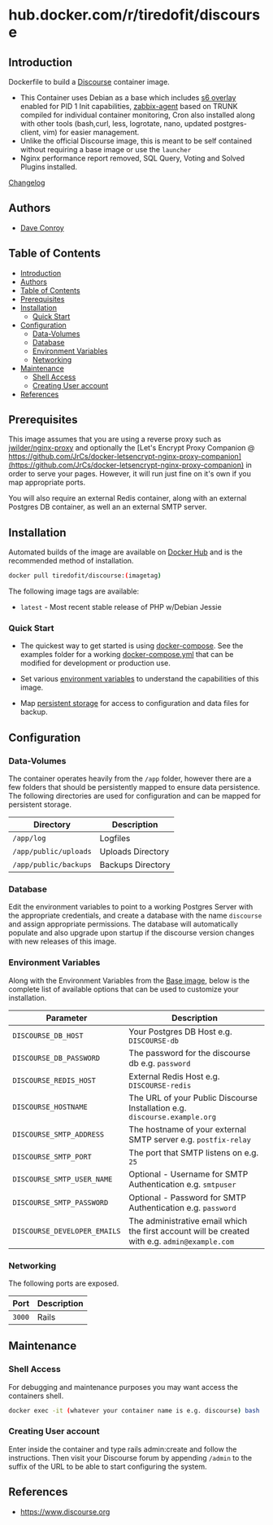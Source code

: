 # hub.docker.com/r/tiredofit/discourse

## Introduction

Dockerfile to build a [Discourse](https://www.discourse.org) container image.

* This Container uses Debian as a base which includes [s6
overlay](https://github.com/just-containers/s6-overlay) enabled for PID 1 Init capabilities, [zabbix-agent](https://zabbix.org) based on TRUNK compiled for individual container monitoring, Cron also installed along with other tools (bash,curl, less, logrotate, nano, updated postgres-client, vim) for easier management.
* Unlike the official Discourse image, this is meant to be self contained without requiring a base image or use the `launcher`
* Nginx performance report removed, SQL Query, Voting and Solved Plugins installed.

[Changelog](CHANGELOG.md)

## Authors

- [Dave Conroy](http://github/tiredofit/)

## Table of Contents

- [Introduction](#introduction)
- [Authors](#authors)
- [Table of Contents](#table-of-contents)
- [Prerequisites](#prerequisites)
- [Installation](#installation)
  - [Quick Start](#quick-start)
- [Configuration](#configuration)
  - [Data-Volumes](#data-volumes)
  - [Database](#database)
  - [Environment Variables](#environment-variables)
  - [Networking](#networking)
- [Maintenance](#maintenance)
  - [Shell Access](#shell-access)
  - [Creating User account](#creating-user-account)
- [References](#references)

## Prerequisites

This image assumes that you are using a reverse proxy such as [jwilder/nginx-proxy](https://github.com/jwilder/nginx-proxy) and optionally the [Let's Encrypt Proxy Companion @ https://github.com/JrCs/docker-letsencrypt-nginx-proxy-companion](https://github.com/JrCs/docker-letsencrypt-nginx-proxy-companion) in order to serve your pages. However, it will run just fine on it's own if you map appropriate ports.

You will also require an external Redis container, along with an external Postgres DB container, as well an an external SMTP server.



## Installation

Automated builds of the image are available on [Docker Hub](https://hub.docker.com/r/tiredofit/discourse) and is the recommended method of installation.


```bash
docker pull tiredofit/discourse:(imagetag)
```

The following image tags are available:

* `latest` - Most recent stable release of PHP w/Debian Jessie

### Quick Start

* The quickest way to get started is using [docker-compose](https://docs.docker.com/compose/). See the examples folder for a working [docker-compose.yml](examples/docker-compose.yml) that can be modified for development or production use.

* Set various [environment variables](#environment-variables) to understand the capabilities of this image.
* Map [persistent storage](#data-volumes) for access to configuration and data files for backup.

## Configuration

### Data-Volumes

The container operates heavily from the `/app` folder, however there are a few folders that should be persistently mapped to ensure data persistence. The following directories are used for configuration and can be mapped for persistent storage.

| Directory             | Description       |
| --------------------- | ----------------- |
| `/app/log`            | Logfiles          |
| `/app/public/uploads` | Uploads Directory |
| `/app/public/backups` | Backups Directory |

### Database

Edit the environment variables to point to a working Postgres Server with the appropriate credentials, and create a database with the name `discourse` and assign appropriate permissions. The database will automatically populate and also upgrade upon startup if the discourse version changes with new releases of this image.

### Environment Variables

Along with the Environment Variables from the [Base image](https://hub.docker.com/r/tiredofit/debian), below is the complete list of available options that can be used to customize your installation.


| Parameter                    | Description                                                                                    |
| ---------------------------- | ---------------------------------------------------------------------------------------------- |
| `DISCOURSE_DB_HOST`          | Your Postgres DB Host e.g. `DISCOURSE-db`                                                      |
| `DISCOURSE_DB_PASSWORD`      | The password for the discourse db e.g. `password`                                              |
| `DISCOURSE_REDIS_HOST`       | External Redis Host e.g. `DISCOURSE-redis`                                                     |
| `DISCOURSE_HOSTNAME`         | The URL of your Public Discourse Installation e.g. `discourse.example.org`                     |
| `DISCOURSE_SMTP_ADDRESS`     | The hostname of your external SMTP server e.g. `postfix-relay`                                 |
| `DISCOURSE_SMTP_PORT`        | The port that SMTP listens on e.g. `25`                                                        |
| `DISCOURSE_SMTP_USER_NAME`   | Optional - Username for SMTP Authentication e.g. `smtpuser`                                    |
| `DISCOURSE_SMTP_PASSWORD`    | Optional - Password for SMTP Authentication e.g. `password`                                    |
| `DISCOURSE_DEVELOPER_EMAILS` | The administrative email which the first account will be created with e.g. `admin@example.com` |

### Networking

The following ports are exposed.

| Port   | Description |
| ------ | ----------- |
| `3000` | Rails       |

## Maintenance
### Shell Access

For debugging and maintenance purposes you may want access the containers shell.

```bash
docker exec -it (whatever your container name is e.g. discourse) bash
```

### Creating User account
Enter inside the container and type rails admin:create and follow the instructions. Then visit your Discourse forum by appending `/admin` to the suffix of the URL to be able to start configuring the system.

## References

* https://www.discourse.org

